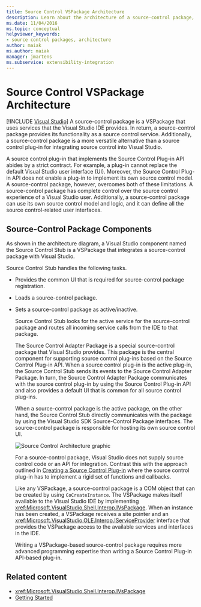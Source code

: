 ```yaml
---
title: Source Control VSPackage Architecture
description: Learn about the architecture of a source-control package, which is a VSPackage that provides functionality to Visual Studio as a source control service.
ms.date: 11/04/2016
ms.topic: conceptual
helpviewer_keywords:
- source control packages, architecture
author: maiak
ms.author: maiak
manager: jmartens
ms.subservice: extensibility-integration
---
```

# Source Control VSPackage Architecture

 [!INCLUDE [Visual Studio](~/includes/applies-to-version/vs-windows-only.md)]
A source-control package is a VSPackage that uses services that the Visual Studio IDE provides. In return, a source-control package provides its functionality as a source control service. Additionally, a source-control package is a more versatile alternative than a source control plug-in for integrating source control into Visual Studio.

 A source control plug-in that implements the Source Control Plug-in API abides by a strict contract. For example, a plug-in cannot replace the default Visual Studio user interface (UI). Moreover, the Source Control Plug-in API does not enable a plug-in to implement its own source control model. A source-control package, however, overcomes both of these limitations. A source-control package has complete control over the source control experience of a Visual Studio user. Additionally, a source-control package can use its own source control model and logic, and it can define all the source control-related user interfaces.

## Source-Control Package Components
 As shown in the architecture diagram, a Visual Studio component named the Source Control Stub is a VSPackage that integrates a source-control package with Visual Studio.

 Source Control Stub handles the following tasks.

- Provides the common UI that is required for source-control package registration.

- Loads a source-control package.

- Sets a source-control package as active/inactive.

  Source Control Stub looks for the active service for the source-control package and routes all incoming service calls from the IDE to that package.

  The Source Control Adapter Package is a special source-control package that Visual Studio provides. This package is the central component for supporting source control plug-ins based on the Source Control Plug-in API. When a source control plug-in is the active plug-in, the Source Control Stub sends its events to the Source Control Adapter Package. In turn, the Source Control Adapter Package communicates with the source control plug-in by using the Source Control Plug-in API and also provides a default UI that is common for all source control plug-ins.

  When a source-control package is the active package, on the other hand, the Source Control Stub directly communicates with the package by using the Visual Studio SDK Source-Control Package interfaces. The source-control package is responsible for hosting its own source control UI.

  ![Source Control Architecture graphic](../../extensibility/internals/media/vsipsccarch.gif "VSIPSCCArch")

  For a source-control package, Visual Studio does not supply source control code or an API for integration. Contrast this with the approach outlined in [Creating a Source Control Plug-in](../../extensibility/internals/creating-a-source-control-plug-in.md) where the source control plug-in has to implement a rigid set of functions and callbacks.

  Like any VSPackage, a source-control package is a COM object that can be created by using `CoCreateInstance`. The VSPackage makes itself available to the Visual Studio IDE by implementing <xref:Microsoft.VisualStudio.Shell.Interop.IVsPackage>. When an instance has been created, a VSPackage receives a site pointer and an <xref:Microsoft.VisualStudio.OLE.Interop.IServiceProvider> interface that provides the VSPackage access to the available services and interfaces in the IDE.

  Writing a VSPackage-based source-control package requires more advanced programming expertise than writing a Source Control Plug-in API-based plug-in.

## Related content
- <xref:Microsoft.VisualStudio.Shell.Interop.IVsPackage>
- [Getting Started](../../extensibility/internals/getting-started-with-source-control-vspackages.md)
